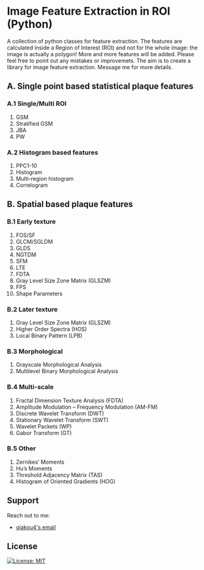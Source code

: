 # Image Feature Extraction in ROI (Python)
A collection of python classes for feature extraction. The features are calculated inside a Region of Interest (ROI) and not for the whole image: the image is actually a polygon! More and more features will be added. Please feel free to point out any mistakes or improvemets. The aim is to create a library for image feature extraction. Message me for more details.

## A. Single point based statistical plaque features

### A.1  Single/Multi ROI
1. GSM
2. Stratified GSM
3. JBA
4. PW

### A.2 Histogram based features
1. PPC1-10
2. Histogram
3. Multi-region histogram
4. Correlogram

## B. Spatial based plaque features

### B.1 Early texture
1. FOS/SF
2. GLCM/SGLDM
3. GLDS
4. NGTDM
5. SFM
6. LTE
7. FDTA
8. Gray Level Size Zone Matrix (GLSZM)
9. FPS
10. Shape Parameters

### B.2 Later texture
1. Gray Level Size Zone Matrix (GLSZM)
2. Higher Order Spectra (HOS)
3. Local Binary Pattern (LPB)

### B.3 Morphological
1. Grayscale Morphological Analysis
2. Multilevel Binary Morphological Analysis

### B.4 Multi-scale
1. Fractal Dimension Texture Analysis (FDTA)
2. Amplitude Modulation – Frequency Modulation (AM-FM)
3. Discrete Wavelet Transform (DWT)
4. Stationary Wavelet Transform (SWT)
5. Wavelet Packets (WP)
6. Gabor Transform (GT)

### B.5 Other
1. Zernikes’ Moments
2. Hu’s Moments
3. Threshold Adjacency Matrix (TAS)
4. Histogram of Oriented Gradients (HOG)

## Support
Reach out to me:
- [giakou4's email](mailto:giakonick98@gmail.com "giakonick98@gmail.com")

## License
[![License: MIT](https://img.shields.io/badge/License-MIT-yellow.svg)](https://github.com/giakou4/Features/LICENSE)